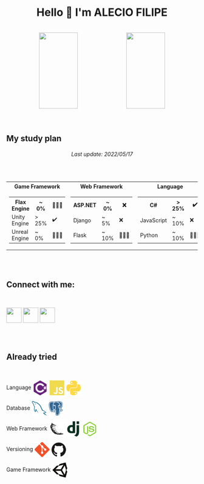 <div align="center">
    <h1>Hello 👋 I'm ALECIO FILIPE</h1>
    <br>
    <div>
        <img height="200px !important" width="45% !important" src="https://github-readme-stats.vercel.app/api?username=alec1o&theme=vue-dark&show_icons=true&show_owner=true&count_private=true&include_all_commits=true&hide_border=true">
        <img height="200px !important" width="45% !important" src="https://github-readme-stats.vercel.app/api/top-langs/?username=alec1o&layout=compact&theme=vue-dark&hide_border=true"">
    </div>
    <br>
    <br>
</div>

<div align=" center">
        <h2 align="left">My study plan </h2>
        <h6>Last update: <time datetime="2022-05-17">2022/05/17</time></h6>
        <br>
        <div align="center">
            <table>
                <tr>
                    <th>Game Framework</th>
                    <th>Web Framework</th>
                    <th>Language</th>
                </tr>
                <tr>
                    <td align="center">
                        <table>
                            <tr>
                                <th>Flax Engine</th>
                                <th> ~ 0% </th>
                                <th>👨🏻‍🦽</th>
                            </tr>
                            <tr>
                                <td>Unity Engine</td>
                                <td>> 25% </td>
                                <td>✔️</td>
                            </tr>
                            <tr>
                                <td>Unreal Engine</td>
                                <td> ~ 0% </td>
                                <td>👨🏻‍🦽</td>
                            </tr>
                        </table>
                    </td>
                    <td align="center">
                        <table>
                            <tr>
                                <th>ASP.NET</th>
                                <th> ~ 0% </th>
                                <th>❌</th>
                            </tr>
                            <tr>
                                <td>Django</td>
                                <td> ~ 5% </td>
                                <td>❌</td>
                            </tr>
                            <tr>
                                <td>Flask</td>
                                <td> ~ 10% </td>
                                <td>👨🏻‍🎓</td>
                            </tr>
                        </table>
                    </td>
                    <td align="center">
                        <table>
                            <tr>
                                <th>C#</th>
                                <th> > 25% </th>
                                <th>✔️</th>
                            </tr>
                            <tr>
                                <td>JavaScript</td>
                                <td> ~ 10% </td>
                                <td>❌</td>
                            </tr>
                            <tr>
                                <td>Python</td>
                                <td> ~ 10% </td>
                                <td>👨🏻‍🎓</td>
                            </tr>
                        </table>
                    </td>
                </tr>
            </table>
        </div>
    </div>
</div>
<br>
<br>
<div>
    <h2 align="left">Connect with me:</h2>
    <br>
    <p align="left">
        <a href="https://vk.com/AlecioFuranze" target="_blank"><img align="center" src="https://cdn.iconscout.com/icon/free/png-256/vk-11-721983.png" height="40px" width="40px" /></a>
        <a href="https://twitter.com/ALEC1O" target="_blank"><img align="center" src="https://www.iconpacks.net/icons/2/free-twitter-logo-icon-2429-thumb.png" height="40px" width="40px" /></a>
        <a href="https://instagram.com/ALEC1O" target="_blank"><img align="center" src="https://raw.githubusercontent.com/rahuldkjain/github-profile-readme-generator/master/src/images/icons/Social/instagram.svg" height="40px" width="40px" /></a>
    </p>
</div>
<br>
<br>
<div>
    <h2 align="left">Already tried</h2>
    <br>
    <p align="left"> Language
        <img title="C# C-Sharp" alt="c-sharp icon" align="center" src="https://raw.githubusercontent.com/devicons/devicon/1119b9f84c0290e0f0b38982099a2bd027a48bf1/icons/csharp/csharp-plain.svg" height="40px" width="40px">
        <img title="JS Javascript" alt="javascript icon" align="center" src="https://raw.githubusercontent.com/devicons/devicon/1119b9f84c0290e0f0b38982099a2bd027a48bf1/icons/javascript/javascript-plain.svg" height="40px" width="40px">
        <img title="Py Python" alt="python icon" align="center" src="https://raw.githubusercontent.com/devicons/devicon/1119b9f84c0290e0f0b38982099a2bd027a48bf1/icons/python/python-plain.svg" height="40px" width="40px">
    </p>
    <p align="left"> Database
        <img title="MYSQL" alt="mysql icon" align="center" src="https://raw.githubusercontent.com/devicons/devicon/1119b9f84c0290e0f0b38982099a2bd027a48bf1/icons/mysql/mysql-plain.svg" height="40px" width="40px">
        <img title="Pg Postgresql" alt="postgresql icon" align="center" src="https://raw.githubusercontent.com/devicons/devicon/1119b9f84c0290e0f0b38982099a2bd027a48bf1/icons/postgresql/postgresql-plain.svg" height="40px" width="40px">
    </p>
    <p align="left"> Web Framework
        <img title="Flask" alt="flask icon" align="center" src="https://raw.githubusercontent.com/devicons/devicon/1119b9f84c0290e0f0b38982099a2bd027a48bf1/icons/flask/flask-original.svg" height="40px" width="40px">
        <img title="Django" alt="django icon" align="center" src="https://raw.githubusercontent.com/devicons/devicon/1119b9f84c0290e0f0b38982099a2bd027a48bf1/icons/django/django-plain.svg" height="40px" width="40px">
        <img title="Node.JS" alt="node.js icon" align="center" src="https://raw.githubusercontent.com/devicons/devicon/1119b9f84c0290e0f0b38982099a2bd027a48bf1/icons/nodejs/nodejs-plain.svg" height="40px" width="40px">
    </p>
    <p align="left"> Versioning
        <img title="Git" alt="git icon" align="center" src="https://raw.githubusercontent.com/devicons/devicon/1119b9f84c0290e0f0b38982099a2bd027a48bf1/icons/git/git-plain.svg" height="40px" width="40px">
        <img title="Github" alt="github icon" align="center" src="https://raw.githubusercontent.com/devicons/devicon/1119b9f84c0290e0f0b38982099a2bd027a48bf1/icons/github/github-original.svg" height="40px" width="40px">
    </p>
    <p> Game Framework
        <img title="Unity" alt="unity icon" align="center" src="https://raw.githubusercontent.com/devicons/devicon/1119b9f84c0290e0f0b38982099a2bd027a48bf1/icons/unity/unity-original.svg" height="40px" width="40px">
    </p>
</div>
